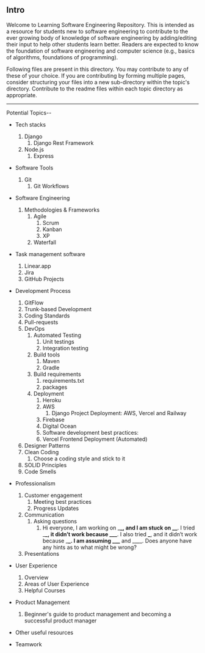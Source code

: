 ## Intro

Welcome to Learning Software Engineering Repository. This is intended as a resource for students new to software engineering to contribute to the ever growing body of knowledge of software engineering by adding/editing their input to help other students learn better.
Readers are expected to know the foundation of software engineering and computer science (e.g., basics of algorithms, foundations of programming).

Following files are present in this directory. You may contribute to any of these of your choice. If you are contributing by forming multiple pages, consider structuring your files into a new sub-directory within the topic's directory. Contribute to the readme files within each topic directory as appropriate.

---

Potential Topics--

- Tech stacks
  1. Django
     1. Django Rest Framework
  2. Node.js
     1. Express
- Software Tools
  1. Git
     1. Git Workflows
- Software Engineering
  1. Methodologies & Frameworks
     1. Agile
        1. Scrum
        2. Kanban
        3. XP
     2. Waterfall
- Task management software

  1. Linear.app
  2. Jira
  3. GitHub Projects

- Development Process
  1. GitFlow
  2. Trunk-based Development
  3. Coding Standards
  4. Pull-requests
  5. DevOps
     1. Automated Testing
        1. Unit testings
        2. Integration testing
     2. Build tools
        1. Maven
        2. Gradle
     3. Build requirements
        1. requirements.txt
        2. packages
     4. Deployment
        1. Heroku
        2. AWS
           1. Django Project Deployment: AWS, Vercel and Railway
        3. Firebase
        4. Digital Ocean
        5. Software development best practices:
        6. Vercel Frontend Deployment (Automated)
  6. Designer Patterns
  7. Clean Coding
     1. Choose a coding style and stick to it
  8. SOLID Principles
  9. Code Smells
- Professionalism
  1. Customer engagement
     1. Meeting best practices
     2. Progress Updates
  2. Communication
     1. Asking questions
        1. Hi everyone, I am working on \_**\_, and I am stuck on \_\_**. I tried \_**\_, it didn’t work because \_\_\_**. I also tried **\_**, and it didn’t work because \_**\_. I am assuming \_\_\_** and \_\_\_\_. Does anyone have any hints as to what might be wrong?
  3. Presentations
- User Experience
  1. Overview
  2. Areas of User Experience
  3. Helpful Courses
- Product Management
  1. Beginner's guide to product management and becoming a successful product manager
- Other useful resources
- Teamwork
